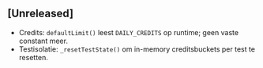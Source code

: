 ## [Unreleased]
- Credits: `defaultLimit()` leest `DAILY_CREDITS` op runtime; geen vaste constant meer.
- Testisolatie: `_resetTestState()` om in-memory creditsbuckets per test te resetten.
